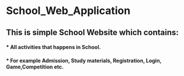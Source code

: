 # School_Web_Application
## This is simple School Website which contains:
#### * All activities that happens in School.
#### * For example Admission, Study materials, Registration, Login, Game,Competition etc.
